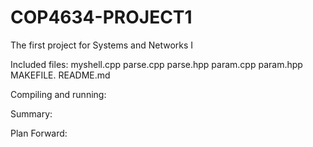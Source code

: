 # COP4634-PROJECT1
The first project for Systems and Networks I

Included files:
myshell.cpp
parse.cpp
parse.hpp
param.cpp
param.hpp
MAKEFILE.
README.md

Compiling and running:

Summary:

Plan Forward: